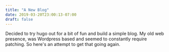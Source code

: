 ```yaml
---
title: "A New Blog"
date: 2019-03-20T23:00:13-07:00
draft: false
---
```

Decided to try hugo out for a bit of fun and build a simple blog. My old web presence, was Wordpress based and seemed to constantly require patching. So here's an attempt to get that going again. 
